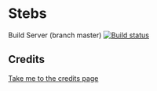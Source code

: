 # Stebs

Build Server (branch master) [![Build status](https://ci.appveyor.com/api/projects/status/github/thejp/stebs?svg=true)](https://ci.appveyor.com/project/thejp/stebs)

## Credits

[Take me to the credits page](Credits.md)
